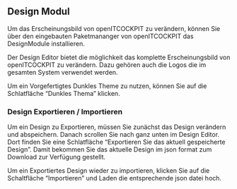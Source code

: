 ## Design Modul

Um das Erscheinungsbild von openITCOCKPIT zu verändern, können Sie über den eingebauten Paketmananger von openITCOCKPIT das DesignModule installieren.

Der Design Editor bietet die möglichkeit das komplette Erscheinungsbild von openITCOCKPIT zu verändern. Dazu gehören auch die Logos die im gesamten System verwendet werden.

Um ein Vorgefertigtes Dunkles Theme zu nutzen, können Sie auf die Schlatfläche “Dunkles Thema” klicken.

### Design Exportieren / Importieren

Um ein Design zu Exportieren, müssen Sie zunächst das Design verändern und abspeichern. Danach scrollen Sie nach ganz unten im Design Editor. Dort finden Sie eine Schlatfläche “Exportieren Sie das aktuell gespeicherte Design”. Damit bekommen Sie das aktuelle Design im json format zum Download zur Verfügung gestellt.

Um ein Exportiertes Design wieder zu importieren, klicken Sie auf die Schaltfläche “Importieren” und Laden die entsprechende json datei hoch.